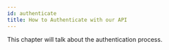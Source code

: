 ```yaml
---
id: authenticate
title: How to Authenticate with our API
---
```


This chapter will talk about the authentication process.